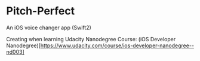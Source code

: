 # Pitch-Perfect

An iOS voice changer app (Swift2)

Creating when learning Udacity Nanodegree Course: (iOS Developer Nanodegree)[https://www.udacity.com/course/ios-developer-nanodegree--nd003]
